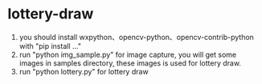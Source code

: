 # lottery-draw
1. you should install wxpython、opencv-python、opencv-contrib-python with "pip install ..."
2. run "python img_sample.py" for image capture, you will get some images in samples directory, these images is used for lottery draw.
3. run "python lottery.py" for lottery draw

